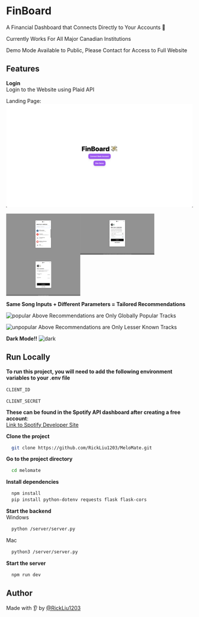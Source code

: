 
# FinBoard

A Financial Dashboard that Connects Directly to Your Accounts 💸 

Currently Works For All Major Canadian Institutions

Demo Mode Available to Public, Please Contact for Access to Full Website

## Features

**Login**   
Login to the Website using Plaid API

Landing Page:
![landing](/public/landing.png)

<div style="display: flex; flex-wrap: wrap;">
  <img src="public/banks.png" width="200" alt="Screenshot 1">
  <img src="public/login.png" width="200" alt="Screenshot 2">
  <img src="public/accounts.png" width="200" alt="Screenshot 3">
</div>

**Same Song Inputs + Different Parameters = Tailored Recommendations**  

![popular](/public/popular.png)
Above Recommendations are Only Globally Popular Tracks

![unpopular](/public/unpopular.png)
Above Recommendations are Only Lesser Known Tracks

**Dark Mode!!**
![dark](/public/dark.png)

## Run Locally

**To run this project, you will need to add the following environment variables to your .env file**

`CLIENT_ID`

`CLIENT_SECRET`

**These can be found in the Spotify API dashboard after creating a free account**:  
[Link to Spotify Developer Site](https://developer.spotify.com/dashboard)


**Clone the project**

```bash
  git clone https://github.com/RickLiu1203/MeloMate.git
```

**Go to the project directory**

```bash
  cd melomate
```

**Install dependencies**

```bash
  npm install
  pip install python-dotenv requests flask flask-cors
```

**Start the backend**  
Windows
```bash
  python /server/server.py
```
Mac
```bash
  python3 /server/server.py
```

**Start the server**

```bash
  npm run dev
```


## Author

Made with 👂 by [@RickLiu1203](https://www.github.com/RickLiu1203)

